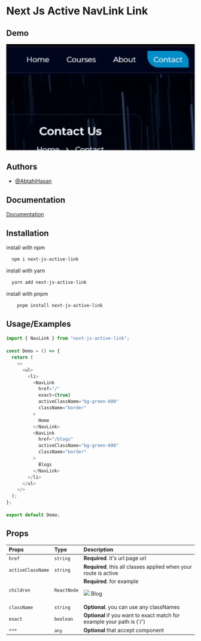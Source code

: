 # Next Js Active NavLink Link

## Demo

![Demo](https://raw.githubusercontent.com/AbtahiHasan/images/main/packages/next-js-active-link.gif)

## Authors

- [@AbtahiHasan](https://www.github.com/abtahihasan)

## Documentation

[Documentation](https://www.abtahihasan.com/blogs/next-js-active-link)

## Installation

install with npm

```bash
  npm i next-js-active-link
```

install with yarn

```bash
  yarn add next-js-active-link
```

install with pnpm

```bash
    pnpm install next-js-active-link
```

## Usage/Examples

```javascript
import { NavLink } from "next-js-active-link";

const Demo = () => {
  return (
    <>
      <ul>
        <li>
          <NavLink
            href="/"
            exact={true}
            activeClassName="bg-green-600"
            className="border"
          >
            Home
          </NavLink>
          <NavLink
            href="/blogs"
            activeClassName="bg-green-600"
            className="border"
          >
            Blogs
          </NavLink>
        </li>
      </ul>
    </>
  );
};

export default Demo;
```

## Props

| Props             | Type        | Description                                                               |
| :---------------- | :---------- | :------------------------------------------------------------------------ |
| `href`            | `string`    | **Required**. it's url page url                                           |
| `activeClassName` | `string`    | **Required**. this all classes applied when your route is active          |
| `children`        | `ReactNode` | **Required**. for example <p><img src="icon.svg" /> <span>Blog</span></p> |
| `className`       | `string`    | **Optional**. you can use any classNames                                  |
| `exact`           | `boolean`   | **Optional** if you want to exact match for example your path is ('/')    |
| `***`             | `any`       | **Optional** that accept <Link> component                                 |
